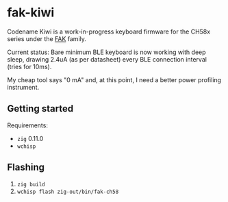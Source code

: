 # fak-kiwi

Codename Kiwi is a work-in-progress keyboard firmware for the CH58x series under the [FAK](https://github.com/semickolon/fak) family.

Current status: Bare minimum BLE keyboard is now working with deep sleep, drawing 2.4uA (as per datasheet) every BLE connection interval (tries for 10ms).

My cheap tool says "0 mA" and, at this point, I need a better power profiling instrument.

## Getting started

Requirements:
- `zig` 0.11.0
- `wchisp`

## Flashing

1. `zig build`
2. `wchisp flash zig-out/bin/fak-ch58`
